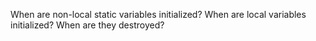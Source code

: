 When are non-local static variables initialized? When are local variables initialized? When are they destroyed?